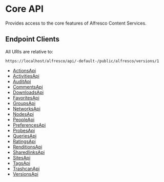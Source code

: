 # **Core API**

Provides access to the core features of Alfresco Content Services.

## Endpoint Clients

All URIs are relative to:

```text
https://localhost/alfresco/api/-default-/public/alfresco/versions/1
```

- [ActionsApi](docs/ActionsApi.md)
- [ActivitiesApi](docs/ActivitiesApi.md)
- [AuditApi](docs/AuditApi.md)
- [CommentsApi](docs/CommentsApi.md)
- [DownloadsApi](docs/DownloadsApi.md)
- [FavoritesApi](docs/FavoritesApi.md)
- [GroupsApi](docs/GroupsApi.md)
- [NetworksApi](docs/NetworksApi.md)
- [NodesApi](docs/NodesApi.md)
- [PeopleApi](docs/PeopleApi.md)
- [PreferencesApi](docs/PreferencesApi.md)
- [ProbesApi](docs/ProbesApi.md)
- [QueriesApi](docs/QueriesApi.md)
- [RatingsApi](docs/RatingsApi.md)
- [RenditionsApi](docs/RenditionsApi.md)
- [SharedlinksApi](docs/SharedlinksApi.md)
- [SitesApi](docs/SitesApi.md)
- [TagsApi](docs/TagsApi.md)
- [TrashcanApi](docs/TrashcanApi.md)
- [VersionsApi](docs/VersionsApi.md)